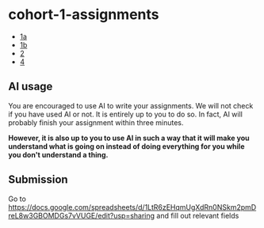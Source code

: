 # cohort-1-assignments

- [1a](./1a)
- [1b](./1b)
- [2](./2)
- [4](./4)

## AI usage

You are encouraged to use AI to write your assignments. We will not check if you have used AI or not. It is entirely up to you to do so. In fact, AI will probably finish your assignment within three minutes.

**However, it is also up to you to use AI in such a way that it will make you understand what is going on instead of doing everything for you while you don't understand a thing.**

## Submission

Go to https://docs.google.com/spreadsheets/d/1LtR6zEHqmUgXdRn0NSkm2pmDreL8w3GBOMDGs7vVUGE/edit?usp=sharing and fill out relevant fields
